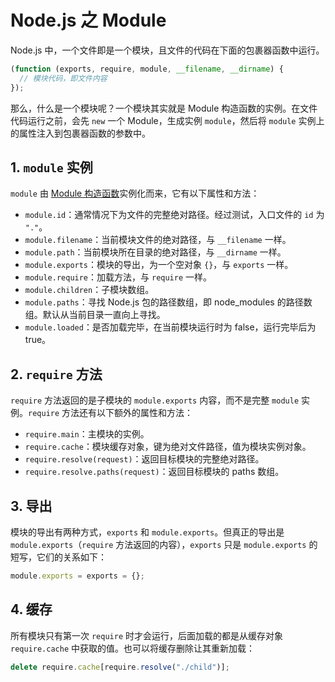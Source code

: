 # Node.js 之 Module

Node.js 中，一个文件即是一个模块，且文件的代码在下面的包裹器函数中运行。

```js
(function (exports, require, module, __filename, __dirname) {
  // 模块代码，即文件内容
});
```

那么，什么是一个模块呢？一个模块其实就是 Module 构造函数的实例。在文件代码运行之前，会先 `new` 一个 Module，生成实例 `module`，然后将 `module` 实例上的属性注入到包裹器函数的参数中。

## 1. `module` 实例

`module` 由 [Module 构造函数](https://github.com/nodejs/node/blob/v14.x/lib/internal/modules/cjs/loader.js#L150)实例化而来，它有以下属性和方法：

- `module.id`：通常情况下为文件的完整绝对路径。经过测试，入口文件的 `id` 为 `"."`。
- `module.filename`：当前模块文件的绝对路径，与 `__filename` 一样。
- `module.path`：当前模块所在目录的绝对路径，与 `__dirname` 一样。
- `module.exports`：模块的导出，为一个空对象 `{}`，与 `exports` 一样。
- `module.require`：加载方法，与 `require` 一样。
- `module.children`：子模块数组。
- `module.paths`：寻找 Node.js 包的路径数组，即 node_modules 的路径数组。默认从当前目录一直向上寻找。
- `module.loaded`：是否加载完毕，在当前模块运行时为 false，运行完毕后为 true。

## 2. `require` 方法

`require` 方法返回的是子模块的 `module.exports` 内容，而不是完整 `module` 实例。`require` 方法还有以下额外的属性和方法：

- `require.main`：主模块的实例。
- `require.cache`：模块缓存对象，键为绝对文件路径，值为模块实例对象。
- `require.resolve(request)`：返回目标模块的完整绝对路径。
- `require.resolve.paths(request)`：返回目标模块的 paths 数组。

## 3. 导出

模块的导出有两种方式，`exports` 和 `module.exports`。但真正的导出是 `module.exports`（`require` 方法返回的内容），`exports` 只是 `module.exports` 的短写，它们的关系如下：

```js
module.exports = exports = {};
```

## 4. 缓存

所有模块只有第一次 `require` 时才会运行，后面加载的都是从缓存对象 `require.cache` 中获取的值。也可以将缓存删除让其重新加载：

```js
delete require.cache[require.resolve("./child")];
```
